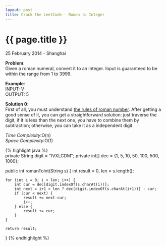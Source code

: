 ```yaml
---
layout: post
title: Crack the LeetCode - Roman to Integer
---
```


{{ page.title }}
================

<p class="meta">25 February 2014 - Shanghai </p>

**Problem**:  
Given a roman numeral, convert it to an integer. Input is guaranteed to be within the range from 1 to 3999.

**Example**:    
INPUT: V  
OUTPUT: 5  

**Solution 0**:  
First of all, you must understand [the rules of roman number](http://en.wikipedia.org/wiki/Roman_numerals). After getting a good sense of it, you can get a straightforward solution: just traverse the digit, if it is less than the next one, you have to combine them by subtraction; otherwise, you can take it as a independent digit.

*Time Complexity*:O(n)  
*Space Complexity*:O(1)  

{% highlight java %}  
private String digit = "IVXLCDM";
private int[] dec = {1, 5, 10, 50, 100, 500, 1000};

public int romanToInt(String s) {
    int result = 0, len = s.length();

    for (int i = 0; i < len; i++) {
        int cur = dec[digit.indexOf(s.charAt(i))];
        int next = i+1 < len ? dec[digit.indexOf(s.charAt(i+1))] : cur;
        if (cur < next) {
            result += next-cur;
            i++;
        } else {
            result += cur;
        }
    }

    return result;
}
{% endhighlight %}
